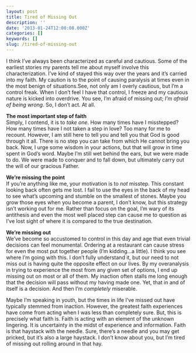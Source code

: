 ```yaml
---
layout: post
title: Tired of Missing Out
description: ''
date: '2013-01-24T12:00:08.000Z'
categories: []
keywords: []
slug: /tired-of-missing-out
---
```


I think I’ve always been characterized as careful and cautious. Some of the earliest stories my parents tell me about myself involve this characterization. I’ve kind of stayed this way over the years and it’s carried into my faith. My caution is to the point of causing paralysis at times even in the most benign of situations.See, not only am I overly cautious, but I’m a control freak. When I don’t feel I have that control, I freeze and my cautious nature is kicked into overdrive. You see, I’m afraid of missing out; _I’m afraid of being wrong_. So, I don’t act. At all.

**The most important step of faith**  
Simply, I contend, it is to _take one_. How many times have I misstepped? How many times have I not taken a step in love? Too many for me to recount. However, I am still here to tell you and tell you that God is good through it all. There is no step you can take from which He cannot bring you back. Now, I urge some wisdom in your actions, but that will grow in time spent in God’s word. Maybe I’m still wet behind the ears, but we were made to do. We were made to conquer and to fall down, but ultimately carry out the will of our gracious Father.

**We’re missing the point**  
If you’re anything like me, your motivation is to _not_ misstep. This constant looking back often gets me lost. I fail to use the eyes in the back of my head to see what’s upcoming and stumble on the smallest of stones. Maybe you grow those eyes when you become a parent, I don’t know, but this strategy isn’t working out for me. Rather than focus on the goal, I’m wary of its antithesis and even the most well placed step can cause me to question as I’ve lost sight of where it is compared to the true destination.

**We’re missing out**  
We’ve become so accustomed to control in this day and age that even trivial decisions can feel monumental. Ordering at a restaurant can cause stress for even the most put together people (I’m kidding…a little). I think you see where I’m going with this. I don’t fully understand it, but our need to not miss out is having quite the opposite effect on our lives. By my overanalysis in trying to experience the most from any given set of options, I end up missing out on most or all of them. My inaction often stalls me long enough that the decision will pass without my having made one. Yet, that in and of itself is a decision. And then I’m _completely_ miserable.

Maybe I’m speaking in youth, but the times in life I’ve missed out have typically stemmed from inaction. However, the greatest faith experiences have come from acting when I was less than completely sure. But, this is precisely what faith is. Faith is acting with an element of the unknown lingering. It is uncertainty in the midst of experience and information. Faith is that haystack with the needle. Sure, there’s a needle and you may get pricked, but it’s also a large haystack. I don’t know about you, but I’m tired of missing out rolling around in that hay.